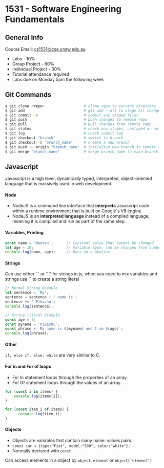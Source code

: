 # 1531 - Software Engineering Fundamentals
## General Info 
Course Email: cs1531@cse.unsw.edu.au
- Labs - 10%
- Group Project - 60%
- Individual Project - 30% 
- Tutorial attendance required  
- Labs due on Monday 5pm the following week

## Git Commands
```bash
$ git clone <repo>                  # clone repo to current directory
$ git add                           # git add --all to stage all changes
$ git commit -m                     # commit any staged files
$ git push                          # push changes to remote repo
$ git pull                          # pull changes from remote repo
$ git status                        # check any stages, unstaged or untracked files
$ git log                           # check commit log
$ git checkout "branch"             # switch to branch
$ git checkout -b "branch_name"     # create a new branch
$ git push -u origin "branch_name"  # initialise new branch in remote repo
$ git merge "branch_name"           # merge branch_name to main branch 
```    

## Javascript 
Javascript is a high level, dynamically typed, interpreted, object-oriented language that is massively used in web development.


#### Node
- NodeJS is a command line interface that **interprets** Javascript code within a runtime environment that is built on Google's V8 engine. 
- NodeJS is an **interpreted language** instead of a compiled language, meaning it is compiled and run as part of the same step.
 
#### Variables, Printing
```js
const name = 'Denton';      // Constant value that cannot be changed
let age = 18;               // Variable type, can be changed from numbers to strings etc. 
console.log(name, age);     // Does on a newline
```

#### Strings
Can use either ' ' or " " for strings in js, when you need to mix variables and strings use `` to create a string literal
```js
// Normal String Example
let sentence = 'My';
sentence = sentence + ' name is';
sentence += ' Pikachu';
console.log(sentence);

// String literal Example  
const age = 7;
const myname = 'Pikachu';
const phrase = `My name is ${myname} and I am ${age}`;
console.log(phrase);
```

#### Other 
`if, else if, else, while` are very similar to C.

#### For in and For of loops
- For In statement loops through the properties of an array. 
- For Of statement loops through the values of an array.
```js
for (const i in items) {
    console.log(items[i]);
}

for (const item_i of items) {
      console.log(item_i);
}
```
#### Objects
- Objects are variables that contain many name: values pairs.
- `const car = {type:"Fiat", model:"500", color:"white"};`
- Normally declared with `const`

Can access elements in a object by `object.element` or `object['element']`

